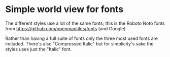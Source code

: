 # Simple world view for fonts

The different styles use a lot of the same fonts; this is the Roboto Noto fonts from https://github.com/openmaptiles/fonts (and Google)

Rather than having a full suite of fonts only the three most used fonts are included. There's also "Compressed Italic" but for simplicity's sake the styles uses just the "Italic" font.


